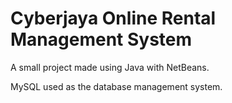 # Cyberjaya Online Rental Management System
A small project made using Java with NetBeans. 

MySQL used as the database management system. 
